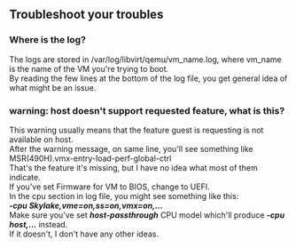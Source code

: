 ## **Troubleshoot your troubles**
### Where is the log?
The logs are stored in /var/log/libvirt/qemu/vm_name.log, where vm_name is the name of the VM you're trying to boot. \
By reading the few lines at the bottom of the log file, you get general idea of what might be an issue.

### warning: host doesn't support requested feature, what is this?
This warning usually means that the feature guest is requesting is not available on host. \
After the warning message, on same line, you'll see something like MSR(490H).vmx-entry-load-perf-global-ctrl \
That's the feature it's missing, but I have no idea what most of them indicate. \
If you've set Firmware for VM to BIOS, change to UEFI. \
In the cpu section in log file, you might see something like this: \
***-cpu Skylake,vme=on,ss=on,vmx=on,...*** \
Make sure you've set ***host-passthrough*** CPU model which'll produce ***-cpu host,...*** instead. \
If it doesn't, I don't have any other ideas.
